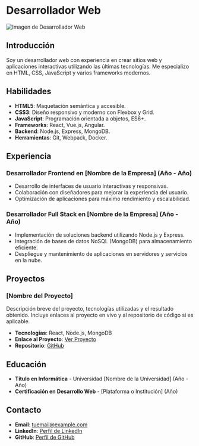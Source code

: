 # Desarrollador Web

![Imagen de Desarrollador Web]([[https://example.com/imagen-desarrollador-web.jpg](https://imgur.com/a/NTbbmGy)](https://imgur.com/a/NTbbmGy))

## Introducción

Soy un desarrollador web con experiencia en crear sitios web y aplicaciones interactivas utilizando las últimas tecnologías. Me especializo en HTML, CSS, JavaScript y varios frameworks modernos.

## Habilidades

- **HTML5**: Maquetación semántica y accesible.
- **CSS3**: Diseño responsivo y moderno con Flexbox y Grid.
- **JavaScript**: Programación orientada a objetos, ES6+.
- **Frameworks**: React, Vue.js, Angular.
- **Backend**: Node.js, Express, MongoDB.
- **Herramientas**: Git, Webpack, Docker.

## Experiencia

### Desarrollador Frontend en [Nombre de la Empresa] (Año - Año)

- Desarrollo de interfaces de usuario interactivas y responsivas.
- Colaboración con diseñadores para mejorar la experiencia del usuario.
- Optimización de aplicaciones para máximo rendimiento y escalabilidad.

### Desarrollador Full Stack en [Nombre de la Empresa] (Año - Año)

- Implementación de soluciones backend utilizando Node.js y Express.
- Integración de bases de datos NoSQL (MongoDB) para almacenamiento eficiente.
- Despliegue y mantenimiento de aplicaciones en servidores y servicios en la nube.

## Proyectos

### [Nombre del Proyecto]

Descripción breve del proyecto, tecnologías utilizadas y el resultado obtenido. Incluye enlaces al proyecto en vivo y al repositorio de código si es aplicable.

- **Tecnologías**: React, Node.js, MongoDB
- **Enlace al Proyecto**: [Ver Proyecto](https://example.com)
- **Repositorio**: [GitHub](https://github.com/usuario/repositorio)

## Educación

- **Título en Informática** - Universidad [Nombre de la Universidad] (Año - Año)
- **Certificación en Desarrollo Web** - [Plataforma o Institución] (Año)

## Contacto

- **Email**: [tuemail@example.com](mailto:tuemail@example.com)
- **LinkedIn**: [Perfil de LinkedIn](https://linkedin.com/in/tuperfil)
- **GitHub**: [Perfil de GitHub](https://github.com/tuusuario)
